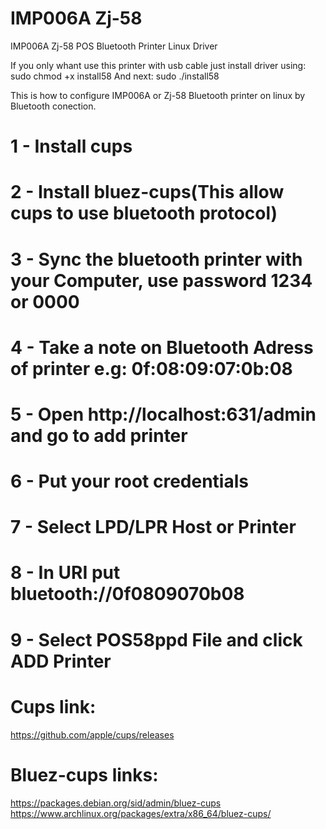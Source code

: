 # IMP006A Zj-58
IMP006A Zj-58 POS Bluetooth Printer Linux Driver

If you only whant use this printer with usb cable just install driver using: sudo chmod +x install58
And next: sudo ./install58

This is how to configure IMP006A or Zj-58 Bluetooth printer on linux by Bluetooth conection.

# 1 - Install cups
# 2 - Install bluez-cups(This allow cups to use bluetooth protocol)
# 3 - Sync the bluetooth printer with your Computer, use password 1234 or 0000
# 4 - Take a note on Bluetooth Adress of printer e.g: 0f:08:09:07:0b:08
# 5 - Open http://localhost:631/admin and go to add printer
# 6 - Put your root credentials
# 7 - Select LPD/LPR Host or Printer
# 8 - In URI put bluetooth://0f0809070b08
# 9 - Select POS58ppd File and click ADD Printer


# Cups link:
https://github.com/apple/cups/releases

# Bluez-cups links:
https://packages.debian.org/sid/admin/bluez-cups
https://www.archlinux.org/packages/extra/x86_64/bluez-cups/

